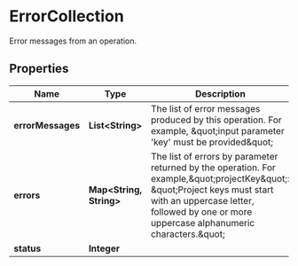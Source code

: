 

# ErrorCollection

Error messages from an operation.

## Properties

Name | Type | Description | Notes
------------ | ------------- | ------------- | -------------
**errorMessages** | **List&lt;String&gt;** | The list of error messages produced by this operation. For example, \&quot;input parameter &#39;key&#39; must be provided\&quot; |  [optional]
**errors** | **Map&lt;String, String&gt;** | The list of errors by parameter returned by the operation. For example,\&quot;projectKey\&quot;: \&quot;Project keys must start with an uppercase letter, followed by one or more uppercase alphanumeric characters.\&quot; |  [optional]
**status** | **Integer** |  |  [optional]




